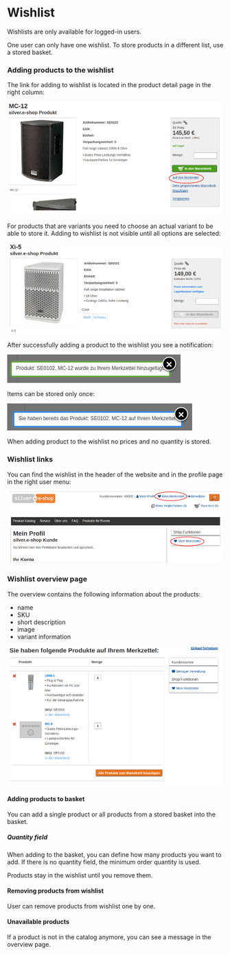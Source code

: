 # Wishlist

Wishlists are only available for logged-in users.

One user can only have one wishlist.
To store products in a different list, use a stored basket.

### Adding products to the wishlist

The link for adding to wishlist is located in the product detail page in the right column:

![](../img/wishlist_6.png)

For products that are variants you need to choose an actual variant to be able to store it.
Adding to wishlist is not visible until all options are selected:

![](../img/wishlist_7.png)

After successfully adding a product to the wishlist you see a notification:

![](../img/wishlist_8.png)

Items can be stored only once:

![](../img/wishlist_9.png)

When adding product to the wishlist no prices and no quantity is stored.

### Wishlist links

You can find the wishlist in the header of the website and in the profile page in the right user menu:

![](../img/wishlist_10.png)

![](../img/wishlist_11.png)

### Wishlist overview page

The overview contains the following information about the products:

- name
- SKU
- short description
- image
- variant information

![](../img/wishlist_12.png)

#### Adding products to basket

You can add a single product or all products from a stored basket into the basket.

##### Quantity field

When adding to the basket, you can define how many products you want to add. If there is no quantity field, the minimum order quantity is used.

Products stay in the wishlist until you remove them.

#### Removing products from wishlist

User can remove products from wishlist one by one.

#### Unavailable products

If a product is not in the catalog anymore, you can see a message in the overview page.

